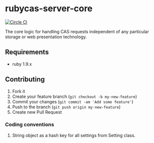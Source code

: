 rubycas-server-core
===================
[![Circle CI](https://circleci.com/gh/vasilakisfil/rubycas-server-core.svg?style=svg)](https://circleci.com/gh/vasilakisfil/rubycas-server-core)

The core logic for handling CAS requests independent of any particular storage or web presentation technology.


## Requirements

* ruby 1.9.x

## Contributing

1. Fork it
2. Create your feature branch (`git checkout -b my-new-feature`)
3. Commit your changes (`git commit -am 'Add some feature'`)
4. Push to the branch (`git push origin my-new-feature`)
5. Create new Pull Request

### Coding conventions

1. String object as a hash key for all settings from Setting class.
